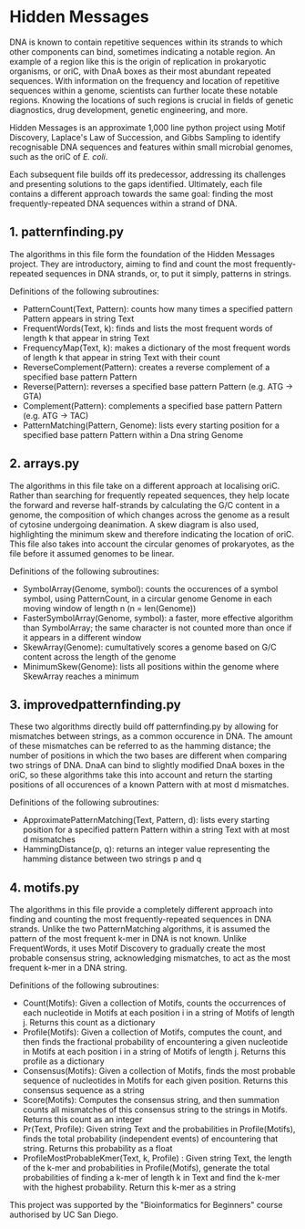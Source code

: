 # Hidden Messages

DNA is known to contain repetitive sequences within its strands to which other components can bind, sometimes indicating a notable region. An example of a region like this is the origin of replication in prokaryotic organisms, or oriC, with DnaA boxes as their most abundant repeated sequences.
With information on the frequency and location of repetitive sequences within a genome, scientists can further locate these notable regions. Knowing the locations of such regions is crucial in fields of genetic diagnostics, drug development, genetic engineering, and more.

Hidden Messages is an approximate 1,000 line python project using Motif Discovery, Laplace's Law of Succession, and Gibbs Sampling to identify recognisable DNA sequences and features within small microbial genomes, such as the oriC of *E. coli*. 

Each subsequent file builds off its predecessor, addressing its challenges and presenting solutions to the gaps identified. Ultimately, each file contains a different approach towards the same goal: finding the most frequently-repeated DNA sequences within a strand of DNA. 

## 1. patternfinding.py
The algorithms in this file form the foundation of the Hidden Messages project.
They are introductory, aiming to find and count the most frequently-repeated sequences in DNA strands, or, to put it simply, patterns in strings.

Definitions of the following subroutines:
- PatternCount(Text, Pattern): counts how many times a specified pattern Pattern appears in string Text
- FrequentWords(Text, k): finds and lists the most frequent words of length k that appear in string Text
- FrequencyMap(Text, k): makes a dictionary of the most frequent words of length k that appear in string Text with their count
- ReverseComplement(Pattern): creates a reverse complement of a specified base pattern Pattern
- Reverse(Pattern): reverses a specified base pattern Pattern (e.g. ATG -> GTA)
- Complement(Pattern): complements a specified base pattern Pattern (e.g. ATG -> TAC)
- PatternMatching(Pattern, Genome): lists every starting position for a specified base pattern Pattern within a Dna string Genome
 
## 2. arrays.py
The algorithms in this file take on a different approach at localising oriC. Rather than searching for frequently repeated sequences, they help locate the forward and reverse half-strands by calculating the G/C content in a genome, the composition of which changes across the genome as a result of cytosine undergoing deanimation. A skew diagram is also used, highlighting the minimum skew and therefore indicating the location of oriC. This file also takes into account the circular genomes of prokaryotes, as the file before it assumed genomes to be linear.

Definitions of the following subroutines:
- SymbolArray(Genome, symbol): counts the occurences of a symbol symbol, using PatternCount, in a circular genome Genome in each moving window of length n (n = len(Genome))
- FasterSymbolArray(Genome, symbol): a faster, more effective algorithm than SymbolArray; the same character is not counted more than once if it appears in a different window
- SkewArray(Genome): cumultatively scores a genome based on G/C content across the length of the genome
- MinimumSkew(Genome): lists all positions within the genome where SkewArray reaches a minimum
  
## 3. improvedpatternfinding.py
These two algorithms directly build off patternfinding.py by allowing for mismatches between strings, as a common occurence in DNA. The amount of these mismatches can be referred to as the hamming distance; the number of positions in which the two bases are different when comparing two strings of DNA. DnaA can bind to slightly modified DnaA boxes in the oriC, so these algorithms take this into account and return the starting positions of all occurences of a known Pattern with at most d mismatches.

Definitions of the following subroutines:
- ApproximatePatternMatching(Text, Pattern, d): lists every starting position for a specified pattern Pattern within a string Text with at most d mismatches
- HammingDistance(p, q): returns an integer value representing the hamming distance between two strings p and q

## 4. motifs.py
The algorithms in this file provide a completely different approach into finding and counting the most frequently-repeated sequences in DNA strands. Unlike the two PatternMatching algorithms, it is assumed the pattern of the most frequent k-mer in DNA is not known. Unlike FrequentWords, it uses Motif Discovery to gradually create the most probable consensus string, acknowledging mismatches, to act as the most frequent k-mer in a DNA string.

Definitions of the following subroutines:
- Count(Motifs): Given a collection of Motifs, counts the occurrences of each nucleotide in Motifs at each position i in a string of Motifs of length j. Returns this count as a dictionary
- Profile(Motifs): Given a collection of Motifs, computes the count, and then finds the fractional probability of encountering a given nucleotide in Motifs at each position i in a string of Motifs of length j. Returns this profile as a dictionary
- Consensus(Motifs): Given a collection of Motifs, finds the most probable sequence of nucleotides in Motifs for each given position. Returns this consensus sequence as a string
- Score(Motifs): Computes the consensus string, and then summation counts all mismatches of this consensus string to the strings in Motifs. Returns this count as an integer
- Pr(Text, Profile): Given string Text and the probabilities in Profile(Motifs), finds the total probability (independent events) of encountering that string. Returns this probability as a float
- ProfileMostProbableKmer(Text, k, Profile) : Given string Text, the length of the k-mer and probabilities in Profile(Motifs), generate the total probabilities of finding a k-mer of length k in Text and find the k-mer with the highest probability. Return this k-mer as a string


This project was supported by the "Bioinformatics for Beginners" course authorised by UC San Diego.
